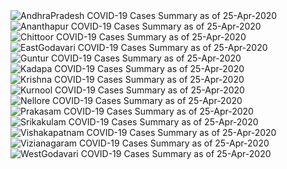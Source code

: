 
<img src="https://deepuhub.github.io/images/COVID-19/2020425/AndhraPradesh_2020425.jpg" alt="AndhraPradesh COVID-19 Cases Summary as of 25-Apr-2020">
 <br>
<img src="https://deepuhub.github.io/images/COVID-19/2020425/Ananthapur_2020425.jpg" alt="Ananthapur COVID-19 Cases Summary as of 25-Apr-2020">
 <br>
<img src="https://deepuhub.github.io/images/COVID-19/2020425/Chittoor_2020425.jpg" alt="Chittoor COVID-19 Cases Summary as of 25-Apr-2020">
 <br>
<img src="https://deepuhub.github.io/images/COVID-19/2020425/EastGodavari_2020425.jpg" alt="EastGodavari COVID-19 Cases Summary as of 25-Apr-2020">
 <br>
<img src="https://deepuhub.github.io/images/COVID-19/2020425/Guntur_2020425.jpg" alt="Guntur COVID-19 Cases Summary as of 25-Apr-2020">
 <br>
<img src="https://deepuhub.github.io/images/COVID-19/2020425/Kadapa_2020425.jpg" alt="Kadapa COVID-19 Cases Summary as of 25-Apr-2020">
 <br>
<img src="https://deepuhub.github.io/images/COVID-19/2020425/Krishna_2020425.jpg" alt="Krishna COVID-19 Cases Summary as of 25-Apr-2020">
 <br>
<img src="https://deepuhub.github.io/images/COVID-19/2020425/Kurnool_2020425.jpg" alt="Kurnool COVID-19 Cases Summary as of 25-Apr-2020">
 <br>
<img src="https://deepuhub.github.io/images/COVID-19/2020425/Nellore_2020425.jpg" alt="Nellore COVID-19 Cases Summary as of 25-Apr-2020">
 <br>
<img src="https://deepuhub.github.io/images/COVID-19/2020425/Prakasam_2020425.jpg" alt="Prakasam COVID-19 Cases Summary as of 25-Apr-2020">
 <br>
<img src="https://deepuhub.github.io/images/COVID-19/2020425/Srikakulam_2020425.jpg" alt="Srikakulam COVID-19 Cases Summary as of 25-Apr-2020">
 <br>
<img src="https://deepuhub.github.io/images/COVID-19/2020425/Vishakapatnam_2020425.jpg" alt="Vishakapatnam COVID-19 Cases Summary as of 25-Apr-2020">
 <br>
<img src="https://deepuhub.github.io/images/COVID-19/2020425/Vizianagaram_2020425.jpg" alt="Vizianagaram COVID-19 Cases Summary as of 25-Apr-2020">
 <br>
<img src="https://deepuhub.github.io/images/COVID-19/2020425/WestGodavari_2020425.jpg" alt="WestGodavari COVID-19 Cases Summary as of 25-Apr-2020">
 <br>

